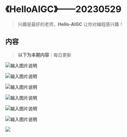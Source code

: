 # 《HelloAIGC》——20230529
> 兴趣是最好的老师，**Hello-AIGC** 让你对编程感兴趣！

## 内容
> **以下为本期内容**｜每日更新

![输入图片说明](https://foruda.gitee.com/images/1685359922461495504/2d604b1c_6522093.png)

![输入图片说明](https://foruda.gitee.com/images/1685360372884208318/c90128c7_6522093.png)


![输入图片说明](https://foruda.gitee.com/images/1685351553959805599/b8361627_6522093.png)

![输入图片说明](https://foruda.gitee.com/images/1685352962795134852/3006a26d_6522093.png)


![输入图片说明](https://foruda.gitee.com/images/1685359835062263308/030808df_6522093.jpeg)


![输入图片说明](https://foruda.gitee.com/images/1685410349936737076/524ad704_6522093.png)

<p>
  <img src="https://foruda.gitee.com/images/1685410349936737076/524ad704_6522093.png"/>
</p>

